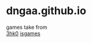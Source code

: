 # dngaa.github.io

games take from <br>
[3hk0](https://3kh0.github.io/)
[isgames](https://github.com/isgames/isgames.github.io
)


